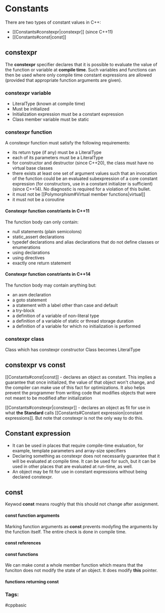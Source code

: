 # Constants 
There are two types of constant values in C++: 
* [[Constants#constexpr|constexpr]] (since C++11)
* [[Constants#const|const]]

## constexpr
The **constexpr** specifier declares that it is possible to evaluate the value of the function or variable at **compile time**. Such variables and functions can then be used where only compile time constant expressions are allowed (provided that appropriate function arguments are given).

### constexpr variable 
-   LiteralType (known at compile time)
-   Must be initialized 
-   Initialization expression must be a constant expression
-   Class member variable must be static

### constexpr function 
A constexpr function must satisfy the following requirements:
-   its return type (if any) must be a LiteralType
-   each of its parameters must be a LiteralType
-   for constructor and destructor (since C++20), the class must have no virtual base classes
-   there exists at least one set of argument values such that an invocation of the function could be an evaluated subexpression of a core constant expression (for constructors, use in a constant initializer is sufficient) (since C++14). No diagnostic is required for a violation of this bullet.
-   it must not be [[Polymorphism#Virtual member functions|virtual]]
-   it must not be a coroutine

#### Constexpr function constriants in C++11
The function body can only contain:
-   null statements (plain semicolons)
-   static_assert declarations
-   typedef declarations and alias declarations that do not define classes or enumerations
-   using declarations
-   using directives
-   exactly one return statement

#### Constexpr function constriants in C++14
The function body may contain anything but:
-   an asm declaration
-   a goto statement   
-   a statement with a label other than case and default 
-   a try-block
-   a definition of a variable of non-literal type
-   a definition of a variable of static or thread storage duration 
-   a definition of a variable for which no initialization is performed

### constexpr class 
Class which has constexpr constructor 
Class becomes LiteralType

## constexpr vs const
[[Constants#const|const]] - declares an object as constant. This implies a guarantee that once initialized, the value of that object won't change, and the compiler can make use of this fact for optimizations. It also helps prevent the programmer from writing code that modifies objects that were not meant to be modified after initialization

[[Constants#constexpr|constexpr]] - declares an object as fit for use in what **the Standard** calls [[Constants#Constant expression|constant expressions]]. But note that constexpr is not the only way to do this.

## Constant expression
-   It can be used in places that require compile-time evaluation, for example, template parameters and array-size specifiers
-   Declaring something as constexpr does not necessarily guarantee that it will be evaluated at compile time. It can be used for such, but it can be used in other places that are evaluated at run-time, as well.
- An object may be fit for use in constant expressions without being declared constexpr.

## const
Keywod **const**  means roughly that this should not change after assignment. 

#### const function arguments
Marking function arguments as **const** prevents modyfing the arguments by the function itself. The entire check is done in compile time. 	

#### const references 
#### const functions 
We can make const a whole member function which means that the funciton does not modify the state of an object. It does modify **this** pointer. 

#### functions returning const


### Tags:
#cppbasic
